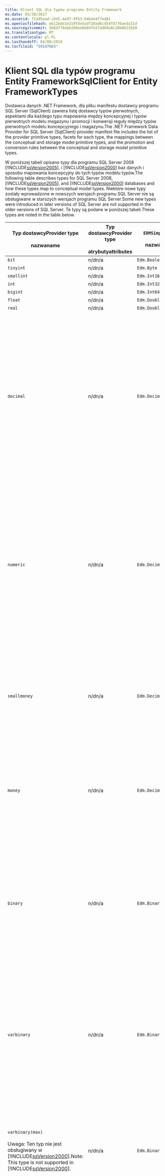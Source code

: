 ```yaml
---
title: Klient SQL dla typów programu Entity Framework
ms.date: 03/30/2017
ms.assetid: f2a95ead-c845-4e97-9fb3-04b444f7ed81
ms.openlocfilehash: eb12bde1e319fde5adf20ad6cd54f8776aeda31d
ms.sourcegitcommit: 5b6d778ebb269ee6684fb57ad69a8c28b06235b9
ms.translationtype: MT
ms.contentlocale: pl-PL
ms.lasthandoff: 04/08/2019
ms.locfileid: "59147663"
---
```

# <a name="sqlclient-for-entity-frameworktypes"></a><span data-ttu-id="90011-102">Klient SQL dla typów programu Entity Framework</span><span class="sxs-lookup"><span data-stu-id="90011-102">SqlClient for Entity FrameworkTypes</span></span>
<span data-ttu-id="90011-103">Dostawca danych .NET Framework, dla pliku manifestu dostawcy programu SQL Server (SqlClient) zawiera listę dostawcy typów pierwotnych, aspektami dla każdego typu mapowania między koncepcyjnej i typów pierwotnych modelu magazynu i promocji i konwersji reguły między typów pierwotnych modelu koncepcyjnego i magazynu.</span><span class="sxs-lookup"><span data-stu-id="90011-103">The .NET Framework Data Provider for SQL Server (SqlClient) provider manifest file includes the list of the provider primitive types, facets for each type, the mappings between the conceptual and storage model primitive types, and the promotion and conversion rules between the conceptual and storage model primitive types.</span></span>  
  
 <span data-ttu-id="90011-104">W poniższej tabeli opisano typy dla programu SQL Server 2008 [!INCLUDE[ssVersion2005](../../../../../includes/ssversion2005-md.md)], i [!INCLUDE[ssVersion2000](../../../../../includes/ssversion2000-md.md)] baz danych i sposobu mapowania koncepcyjny do tych typów modelu typów.</span><span class="sxs-lookup"><span data-stu-id="90011-104">The following table describes types for SQL Server 2008, [!INCLUDE[ssVersion2005](../../../../../includes/ssversion2005-md.md)], and [!INCLUDE[ssVersion2000](../../../../../includes/ssversion2000-md.md)] databases and how these types map to conceptual model types.</span></span> <span data-ttu-id="90011-105">Niektóre nowe typy zostały wprowadzone w nowszych wersjach programu SQL Server nie są obsługiwane w starszych wersjach programu SQL Server.</span><span class="sxs-lookup"><span data-stu-id="90011-105">Some new types were introduced in later versions of SQL Server are not supported in the older versions of SQL Server.</span></span> <span data-ttu-id="90011-106">Te typy są podane w poniższej tabeli.</span><span class="sxs-lookup"><span data-stu-id="90011-106">These types are noted in the table below.</span></span>  
  
|<span data-ttu-id="90011-107">Typ dostawcy</span><span class="sxs-lookup"><span data-stu-id="90011-107">Provider type</span></span><br /><br /> <span data-ttu-id="90011-108">nazwa</span><span class="sxs-lookup"><span data-stu-id="90011-108">name</span></span>|<span data-ttu-id="90011-109">Typ dostawcy</span><span class="sxs-lookup"><span data-stu-id="90011-109">Provider type</span></span><br /><br /> <span data-ttu-id="90011-110">atrybuty</span><span class="sxs-lookup"><span data-stu-id="90011-110">attributes</span></span>|`EDMSimpleType`<br /><br /> <span data-ttu-id="90011-111">nazwa</span><span class="sxs-lookup"><span data-stu-id="90011-111">name</span></span>|<span data-ttu-id="90011-112">Aspektami</span><span class="sxs-lookup"><span data-stu-id="90011-112">Facets</span></span>|  
|----------------------------|----------------------------------|------------------------------|------------|  
|`bit`|<span data-ttu-id="90011-113">n/d</span><span class="sxs-lookup"><span data-stu-id="90011-113">n/a</span></span>|`Edm.Boolean`|<span data-ttu-id="90011-114">n/d</span><span class="sxs-lookup"><span data-stu-id="90011-114">n/a</span></span>|  
|`tinyint`|<span data-ttu-id="90011-115">n/d</span><span class="sxs-lookup"><span data-stu-id="90011-115">n/a</span></span>|`Edm.Byte`|<span data-ttu-id="90011-116">n/d</span><span class="sxs-lookup"><span data-stu-id="90011-116">n/a</span></span>|  
|`smallint`|<span data-ttu-id="90011-117">n/d</span><span class="sxs-lookup"><span data-stu-id="90011-117">n/a</span></span>|`Edm.Int16`|<span data-ttu-id="90011-118">n/d</span><span class="sxs-lookup"><span data-stu-id="90011-118">n/a</span></span>|  
|`int`|<span data-ttu-id="90011-119">n/d</span><span class="sxs-lookup"><span data-stu-id="90011-119">n/a</span></span>|`Edm.Int32`|<span data-ttu-id="90011-120">n/d</span><span class="sxs-lookup"><span data-stu-id="90011-120">n/a</span></span>|  
|`bigint`|<span data-ttu-id="90011-121">n/d</span><span class="sxs-lookup"><span data-stu-id="90011-121">n/a</span></span>|`Edm.Int64`|<span data-ttu-id="90011-122">n/d</span><span class="sxs-lookup"><span data-stu-id="90011-122">n/a</span></span>|  
|`float`|<span data-ttu-id="90011-123">n/d</span><span class="sxs-lookup"><span data-stu-id="90011-123">n/a</span></span>|`Edm.Double`|<span data-ttu-id="90011-124">n/d</span><span class="sxs-lookup"><span data-stu-id="90011-124">n/a</span></span>|  
|`real`|<span data-ttu-id="90011-125">n/d</span><span class="sxs-lookup"><span data-stu-id="90011-125">n/a</span></span>|`Edm.Double`|<span data-ttu-id="90011-126">n/d</span><span class="sxs-lookup"><span data-stu-id="90011-126">n/a</span></span>|  
|`decimal`|<span data-ttu-id="90011-127">n/d</span><span class="sxs-lookup"><span data-stu-id="90011-127">n/a</span></span>|`Edm.Decimal`|<span data-ttu-id="90011-128">Dokładność:</span><span class="sxs-lookup"><span data-stu-id="90011-128">Precision:</span></span><br /><br /> <span data-ttu-id="90011-129">-Minimalne: 1</span><span class="sxs-lookup"><span data-stu-id="90011-129">- Minimum: 1</span></span><br /><br /> <span data-ttu-id="90011-130">– Maksymalna liczba: 38</span><span class="sxs-lookup"><span data-stu-id="90011-130">- Maximum: 38</span></span><br /><br /> <span data-ttu-id="90011-131">— Wartość domyślna: 18</span><span class="sxs-lookup"><span data-stu-id="90011-131">- Default: 18</span></span><br /><br /> <span data-ttu-id="90011-132">-Stałe: False</span><span class="sxs-lookup"><span data-stu-id="90011-132">- Constant: False</span></span><br /><br /> <span data-ttu-id="90011-133">Skala:</span><span class="sxs-lookup"><span data-stu-id="90011-133">Scale:</span></span><br /><br /> <span data-ttu-id="90011-134">-Minimalne: 0</span><span class="sxs-lookup"><span data-stu-id="90011-134">- Minimum: 0</span></span><br /><br /> <span data-ttu-id="90011-135">– Maksymalna liczba: 38</span><span class="sxs-lookup"><span data-stu-id="90011-135">- Maximum: 38</span></span><br /><br /> <span data-ttu-id="90011-136">— Wartość domyślna: 0</span><span class="sxs-lookup"><span data-stu-id="90011-136">- Default: 0</span></span><br /><br /> <span data-ttu-id="90011-137">-Stałe: False</span><span class="sxs-lookup"><span data-stu-id="90011-137">- Constant: False</span></span>|  
|`numeric`|<span data-ttu-id="90011-138">n/d</span><span class="sxs-lookup"><span data-stu-id="90011-138">n/a</span></span>|`Edm.Decimal`|<span data-ttu-id="90011-139">Dokładność:</span><span class="sxs-lookup"><span data-stu-id="90011-139">Precision:</span></span><br /><br /> <span data-ttu-id="90011-140">-Minimalne: 1</span><span class="sxs-lookup"><span data-stu-id="90011-140">- Minimum: 1</span></span><br /><br /> <span data-ttu-id="90011-141">– Maksymalna liczba: 38</span><span class="sxs-lookup"><span data-stu-id="90011-141">- Maximum: 38</span></span><br /><br /> <span data-ttu-id="90011-142">— Wartość domyślna: 18</span><span class="sxs-lookup"><span data-stu-id="90011-142">- Default: 18</span></span><br /><br /> <span data-ttu-id="90011-143">-Stałe: False</span><span class="sxs-lookup"><span data-stu-id="90011-143">- Constant: False</span></span><br /><br /> <span data-ttu-id="90011-144">Skala:</span><span class="sxs-lookup"><span data-stu-id="90011-144">Scale:</span></span><br /><br /> <span data-ttu-id="90011-145">-Minimalne: 0</span><span class="sxs-lookup"><span data-stu-id="90011-145">- Minimum: 0</span></span><br /><br /> <span data-ttu-id="90011-146">– Maksymalna liczba: 38</span><span class="sxs-lookup"><span data-stu-id="90011-146">- Maximum: 38</span></span><br /><br /> <span data-ttu-id="90011-147">— Wartość domyślna: 0</span><span class="sxs-lookup"><span data-stu-id="90011-147">- Default: 0</span></span><br /><br /> <span data-ttu-id="90011-148">-Stałe: False</span><span class="sxs-lookup"><span data-stu-id="90011-148">- Constant: False</span></span>|  
|`smallmoney`|<span data-ttu-id="90011-149">n/d</span><span class="sxs-lookup"><span data-stu-id="90011-149">n/a</span></span>|`Edm.Decimal`|<span data-ttu-id="90011-150">Dokładność:</span><span class="sxs-lookup"><span data-stu-id="90011-150">Precision:</span></span><br /><br /> <span data-ttu-id="90011-151">— Wartość domyślna: 10</span><span class="sxs-lookup"><span data-stu-id="90011-151">- Default: 10</span></span><br /><br /> <span data-ttu-id="90011-152">-Stałe: Prawda</span><span class="sxs-lookup"><span data-stu-id="90011-152">- Constant: True</span></span><br /><br /> <span data-ttu-id="90011-153">Skala:</span><span class="sxs-lookup"><span data-stu-id="90011-153">Scale:</span></span><br /><br /> <span data-ttu-id="90011-154">— Wartość domyślna: 4</span><span class="sxs-lookup"><span data-stu-id="90011-154">- Default: 4</span></span><br /><br /> <span data-ttu-id="90011-155">-Stałe: Prawda</span><span class="sxs-lookup"><span data-stu-id="90011-155">- Constant: True</span></span>|  
|`money`|<span data-ttu-id="90011-156">n/d</span><span class="sxs-lookup"><span data-stu-id="90011-156">n/a</span></span>|`Edm.Decimal`|<span data-ttu-id="90011-157">Dokładność:</span><span class="sxs-lookup"><span data-stu-id="90011-157">Precision:</span></span><br /><br /> <span data-ttu-id="90011-158">— Wartość domyślna: 19</span><span class="sxs-lookup"><span data-stu-id="90011-158">- Default: 19</span></span><br /><br /> <span data-ttu-id="90011-159">-Stałe: Prawda</span><span class="sxs-lookup"><span data-stu-id="90011-159">- Constant: True</span></span><br /><br /> <span data-ttu-id="90011-160">Skala:</span><span class="sxs-lookup"><span data-stu-id="90011-160">Scale:</span></span><br /><br /> <span data-ttu-id="90011-161">— Wartość domyślna: 4</span><span class="sxs-lookup"><span data-stu-id="90011-161">- Default: 4</span></span><br /><br /> <span data-ttu-id="90011-162">-Stałe: Prawda</span><span class="sxs-lookup"><span data-stu-id="90011-162">- Constant: True</span></span>|  
|`binary`|<span data-ttu-id="90011-163">n/d</span><span class="sxs-lookup"><span data-stu-id="90011-163">n/a</span></span>|`Edm.Binary`|<span data-ttu-id="90011-164">MaxLength:</span><span class="sxs-lookup"><span data-stu-id="90011-164">MaxLength:</span></span><br /><br /> <span data-ttu-id="90011-165">-Minimalne: 1</span><span class="sxs-lookup"><span data-stu-id="90011-165">- Minimum: 1</span></span><br /><br /> <span data-ttu-id="90011-166">– Maksymalna liczba: 8000</span><span class="sxs-lookup"><span data-stu-id="90011-166">- Maximum: 8000</span></span><br /><br /> <span data-ttu-id="90011-167">— Wartość domyślna: 8000</span><span class="sxs-lookup"><span data-stu-id="90011-167">- Default: 8000</span></span><br /><br /> <span data-ttu-id="90011-168">-Stałe: False</span><span class="sxs-lookup"><span data-stu-id="90011-168">- Constant: False</span></span><br /><br /> <span data-ttu-id="90011-169">FixedLength:</span><span class="sxs-lookup"><span data-stu-id="90011-169">FixedLength:</span></span><br /><br /> <span data-ttu-id="90011-170">— Wartość domyślna: Prawda</span><span class="sxs-lookup"><span data-stu-id="90011-170">- Default: True</span></span><br /><br /> <span data-ttu-id="90011-171">-Stałe: Prawda</span><span class="sxs-lookup"><span data-stu-id="90011-171">- Constant: True</span></span>|  
|`varbinary`|<span data-ttu-id="90011-172">n/d</span><span class="sxs-lookup"><span data-stu-id="90011-172">n/a</span></span>|`Edm.Binary`|<span data-ttu-id="90011-173">MaxLength:</span><span class="sxs-lookup"><span data-stu-id="90011-173">MaxLength:</span></span><br /><br /> <span data-ttu-id="90011-174">-Minimalne: 1</span><span class="sxs-lookup"><span data-stu-id="90011-174">- Minimum: 1</span></span><br /><br /> <span data-ttu-id="90011-175">– Maksymalna liczba: 8000</span><span class="sxs-lookup"><span data-stu-id="90011-175">- Maximum: 8000</span></span><br /><br /> <span data-ttu-id="90011-176">— Wartość domyślna: 8000</span><span class="sxs-lookup"><span data-stu-id="90011-176">- Default: 8000</span></span><br /><br /> <span data-ttu-id="90011-177">-Stałe: False</span><span class="sxs-lookup"><span data-stu-id="90011-177">- Constant: False</span></span><br /><br /> <span data-ttu-id="90011-178">FixedLength:</span><span class="sxs-lookup"><span data-stu-id="90011-178">FixedLength:</span></span><br /><br /> <span data-ttu-id="90011-179">— Wartość domyślna: False</span><span class="sxs-lookup"><span data-stu-id="90011-179">- Default: False</span></span><br /><br /> <span data-ttu-id="90011-180">-Stałe: Prawda</span><span class="sxs-lookup"><span data-stu-id="90011-180">- Constant: True</span></span>|  
|`varbinary(max)`<br /><br /> <span data-ttu-id="90011-181">Uwaga: Ten typ nie jest obsługiwany w [!INCLUDE[ssVersion2000](../../../../../includes/ssversion2000-md.md)].</span><span class="sxs-lookup"><span data-stu-id="90011-181">Note: This type is not supported in [!INCLUDE[ssVersion2000](../../../../../includes/ssversion2000-md.md)].</span></span>|<span data-ttu-id="90011-182">n/d</span><span class="sxs-lookup"><span data-stu-id="90011-182">n/a</span></span>|`Edm.Binary`|<span data-ttu-id="90011-183">MaxLength:</span><span class="sxs-lookup"><span data-stu-id="90011-183">MaxLength:</span></span><br /><br /> <span data-ttu-id="90011-184">— Wartość domyślna: 214748364780</span><span class="sxs-lookup"><span data-stu-id="90011-184">- Default: 214748364780</span></span><br /><br /> <span data-ttu-id="90011-185">-Stałe: Prawda</span><span class="sxs-lookup"><span data-stu-id="90011-185">- Constant: True</span></span><br /><br /> <span data-ttu-id="90011-186">FixedLength:</span><span class="sxs-lookup"><span data-stu-id="90011-186">FixedLength:</span></span><br /><br /> <span data-ttu-id="90011-187">— Wartość domyślna: False</span><span class="sxs-lookup"><span data-stu-id="90011-187">- Default: False</span></span><br /><br /> <span data-ttu-id="90011-188">-Stałe: Prawda</span><span class="sxs-lookup"><span data-stu-id="90011-188">- Constant: True</span></span>|  
|`image`|<span data-ttu-id="90011-189">n/d</span><span class="sxs-lookup"><span data-stu-id="90011-189">n/a</span></span>|`Edm.Binary`|<span data-ttu-id="90011-190">MaxLength:</span><span class="sxs-lookup"><span data-stu-id="90011-190">MaxLength:</span></span><br /><br /> <span data-ttu-id="90011-191">— Wartość domyślna: 2147483647</span><span class="sxs-lookup"><span data-stu-id="90011-191">- Default: 2147483647</span></span><br /><br /> <span data-ttu-id="90011-192">-Stałe: Prawda</span><span class="sxs-lookup"><span data-stu-id="90011-192">- Constant: True</span></span><br /><br /> <span data-ttu-id="90011-193">FixedLength:</span><span class="sxs-lookup"><span data-stu-id="90011-193">FixedLength:</span></span><br /><br /> <span data-ttu-id="90011-194">— Wartość domyślna: False</span><span class="sxs-lookup"><span data-stu-id="90011-194">- Default: False</span></span><br /><br /> <span data-ttu-id="90011-195">-Stałe: Prawda</span><span class="sxs-lookup"><span data-stu-id="90011-195">- Constant: True</span></span>|  
|`timestamp`|<span data-ttu-id="90011-196">n/d</span><span class="sxs-lookup"><span data-stu-id="90011-196">n/a</span></span>|`Edm.Binary`|<span data-ttu-id="90011-197">MaxLength:</span><span class="sxs-lookup"><span data-stu-id="90011-197">MaxLength:</span></span><br /><br /> <span data-ttu-id="90011-198">— Wartość domyślna: 8</span><span class="sxs-lookup"><span data-stu-id="90011-198">- Default: 8</span></span><br /><br /> <span data-ttu-id="90011-199">-Stałe: Prawda</span><span class="sxs-lookup"><span data-stu-id="90011-199">- Constant: True</span></span><br /><br /> <span data-ttu-id="90011-200">FixedLength:</span><span class="sxs-lookup"><span data-stu-id="90011-200">FixedLength:</span></span><br /><br /> <span data-ttu-id="90011-201">— Wartość domyślna: Prawda</span><span class="sxs-lookup"><span data-stu-id="90011-201">- Default: True</span></span><br /><br /> <span data-ttu-id="90011-202">-Stałe: Prawda</span><span class="sxs-lookup"><span data-stu-id="90011-202">- Constant: True</span></span>|  
|`rowversion`|<span data-ttu-id="90011-203">n/d</span><span class="sxs-lookup"><span data-stu-id="90011-203">n/a</span></span>|`Edm.Binary`|<span data-ttu-id="90011-204">MaxLength:</span><span class="sxs-lookup"><span data-stu-id="90011-204">MaxLength:</span></span><br /><br /> <span data-ttu-id="90011-205">— Wartość domyślna: 8</span><span class="sxs-lookup"><span data-stu-id="90011-205">- Default: 8</span></span><br /><br /> <span data-ttu-id="90011-206">-Stałe: Prawda</span><span class="sxs-lookup"><span data-stu-id="90011-206">- Constant: True</span></span><br /><br /> <span data-ttu-id="90011-207">FixedLength:</span><span class="sxs-lookup"><span data-stu-id="90011-207">FixedLength:</span></span><br /><br /> <span data-ttu-id="90011-208">— Wartość domyślna: Prawda</span><span class="sxs-lookup"><span data-stu-id="90011-208">- Default: True</span></span><br /><br /> <span data-ttu-id="90011-209">-Stałe: Prawda</span><span class="sxs-lookup"><span data-stu-id="90011-209">- Constant: True</span></span>|  
|`smalldatetime`|<span data-ttu-id="90011-210">n/d</span><span class="sxs-lookup"><span data-stu-id="90011-210">n/a</span></span>|`Edm.DateTime`|<span data-ttu-id="90011-211">Dokładność:</span><span class="sxs-lookup"><span data-stu-id="90011-211">Precision:</span></span><br /><br /> <span data-ttu-id="90011-212">— Wartość domyślna: 0</span><span class="sxs-lookup"><span data-stu-id="90011-212">- Default: 0</span></span><br /><br /> <span data-ttu-id="90011-213">-Stałe: Prawda</span><span class="sxs-lookup"><span data-stu-id="90011-213">- Constant: True</span></span>|  
|`datetime`|<span data-ttu-id="90011-214">n/d</span><span class="sxs-lookup"><span data-stu-id="90011-214">n/a</span></span>|`Edm.DateTime`|<span data-ttu-id="90011-215">Dokładność:</span><span class="sxs-lookup"><span data-stu-id="90011-215">Precision:</span></span><br /><br /> <span data-ttu-id="90011-216">— Wartość domyślna: 3</span><span class="sxs-lookup"><span data-stu-id="90011-216">- Default: 3</span></span><br /><br /> <span data-ttu-id="90011-217">-Stałe: Prawda</span><span class="sxs-lookup"><span data-stu-id="90011-217">- Constant: True</span></span>|  
|`date`<br /><br /> <span data-ttu-id="90011-218">Uwaga: Ten typ nie jest obsługiwany w programie SQL Server 2005 i SQL Server 2000.</span><span class="sxs-lookup"><span data-stu-id="90011-218">Note: This type is not supported in SQL Server 2005 and SQL Server 2000.</span></span>|<span data-ttu-id="90011-219">n/d</span><span class="sxs-lookup"><span data-stu-id="90011-219">n/a</span></span>|`Edm.DateTime`|<span data-ttu-id="90011-220">Dokładność:</span><span class="sxs-lookup"><span data-stu-id="90011-220">Precision:</span></span><br /><br /> <span data-ttu-id="90011-221">— Wartość domyślna: 0</span><span class="sxs-lookup"><span data-stu-id="90011-221">- Default: 0</span></span><br /><br /> <span data-ttu-id="90011-222">-Stałe: False</span><span class="sxs-lookup"><span data-stu-id="90011-222">- Constant: False</span></span>|  
|`time`<br /><br /> <span data-ttu-id="90011-223">Uwaga: Ten typ nie jest obsługiwany w programie SQL Server 2005 i SQL Server 2000.</span><span class="sxs-lookup"><span data-stu-id="90011-223">Note: This type is not supported in SQL Server 2005 and SQL Server 2000.</span></span>|<span data-ttu-id="90011-224">n/d</span><span class="sxs-lookup"><span data-stu-id="90011-224">n/a</span></span>|`Edm.Time`|<span data-ttu-id="90011-225">Dokładność:</span><span class="sxs-lookup"><span data-stu-id="90011-225">Precision:</span></span><br /><br /> <span data-ttu-id="90011-226">— Wartość domyślna: 7</span><span class="sxs-lookup"><span data-stu-id="90011-226">- Default: 7</span></span><br /><br /> <span data-ttu-id="90011-227">-Stałe: False</span><span class="sxs-lookup"><span data-stu-id="90011-227">- Constant: False</span></span>|  
|`datetime2`<br /><br /> <span data-ttu-id="90011-228">Uwaga: Ten typ nie jest obsługiwany w programie SQL Server 2005 i SQL Server 2000.</span><span class="sxs-lookup"><span data-stu-id="90011-228">Note: This type is not supported in SQL Server 2005 and SQL Server 2000.</span></span>|<span data-ttu-id="90011-229">n/d</span><span class="sxs-lookup"><span data-stu-id="90011-229">n/a</span></span>|`Edm.DateTime`|<span data-ttu-id="90011-230">Dokładność:</span><span class="sxs-lookup"><span data-stu-id="90011-230">Precision:</span></span><br /><br /> <span data-ttu-id="90011-231">— Wartość domyślna: 7</span><span class="sxs-lookup"><span data-stu-id="90011-231">- Default: 7</span></span><br /><br /> <span data-ttu-id="90011-232">-Stałe: False</span><span class="sxs-lookup"><span data-stu-id="90011-232">- Constant: False</span></span>|  
|`datetimeoffset`<br /><br /> <span data-ttu-id="90011-233">Uwaga: Ten typ nie jest obsługiwany w programie SQL Server 2005 i SQL Server 2000.</span><span class="sxs-lookup"><span data-stu-id="90011-233">Note: This type is not supported in SQL Server 2005 and SQL Server 2000.</span></span>|<span data-ttu-id="90011-234">n/d</span><span class="sxs-lookup"><span data-stu-id="90011-234">n/a</span></span>|`Edm.DateTimeOffset`|<span data-ttu-id="90011-235">Dokładność:</span><span class="sxs-lookup"><span data-stu-id="90011-235">Precision:</span></span><br /><br /> <span data-ttu-id="90011-236">— Wartość domyślna: 7</span><span class="sxs-lookup"><span data-stu-id="90011-236">- Default: 7</span></span><br /><br /> <span data-ttu-id="90011-237">-Stałe: False</span><span class="sxs-lookup"><span data-stu-id="90011-237">- Constant: False</span></span>|  
|`nvarchar`<br /><br /> <span data-ttu-id="90011-238">Uwaga: Ten typ nie jest obsługiwany w [!INCLUDE[ssVersion2000](../../../../../includes/ssversion2000-md.md)].</span><span class="sxs-lookup"><span data-stu-id="90011-238">Note: This type is not supported in [!INCLUDE[ssVersion2000](../../../../../includes/ssversion2000-md.md)].</span></span>|<span data-ttu-id="90011-239">n/d</span><span class="sxs-lookup"><span data-stu-id="90011-239">n/a</span></span>|`Edm.String`|<span data-ttu-id="90011-240">MaxLength:</span><span class="sxs-lookup"><span data-stu-id="90011-240">MaxLength:</span></span><br /><br /> <span data-ttu-id="90011-241">-Minimalne: 1</span><span class="sxs-lookup"><span data-stu-id="90011-241">- Minimum: 1</span></span><br /><br /> <span data-ttu-id="90011-242">– Maksymalna liczba: 4000</span><span class="sxs-lookup"><span data-stu-id="90011-242">- Maximum: 4000</span></span><br /><br /> <span data-ttu-id="90011-243">— Wartość domyślna: 4000</span><span class="sxs-lookup"><span data-stu-id="90011-243">- Default: 4000</span></span><br /><br /> <span data-ttu-id="90011-244">-Stałe: False</span><span class="sxs-lookup"><span data-stu-id="90011-244">- Constant: False</span></span><br /><br /> <span data-ttu-id="90011-245">Unicode:</span><span class="sxs-lookup"><span data-stu-id="90011-245">Unicode:</span></span><br /><br /> <span data-ttu-id="90011-246">— Wartość domyślna: Prawda</span><span class="sxs-lookup"><span data-stu-id="90011-246">- Default: True</span></span><br /><br /> <span data-ttu-id="90011-247">-Stałe: Prawda</span><span class="sxs-lookup"><span data-stu-id="90011-247">- Constant: True</span></span><br /><br /> <span data-ttu-id="90011-248">FixedLength:</span><span class="sxs-lookup"><span data-stu-id="90011-248">FixedLength:</span></span><br /><br /> <span data-ttu-id="90011-249">— Wartość domyślna: False</span><span class="sxs-lookup"><span data-stu-id="90011-249">- Default: False</span></span><br /><br /> <span data-ttu-id="90011-250">-Stałe: Prawda</span><span class="sxs-lookup"><span data-stu-id="90011-250">- Constant: True</span></span>|  
|`varchar`<br /><br /> <span data-ttu-id="90011-251">Uwaga: Ten typ nie jest obsługiwany w [!INCLUDE[ssVersion2000](../../../../../includes/ssversion2000-md.md)].</span><span class="sxs-lookup"><span data-stu-id="90011-251">Note: This type is not supported in [!INCLUDE[ssVersion2000](../../../../../includes/ssversion2000-md.md)].</span></span>|<span data-ttu-id="90011-252">n/d</span><span class="sxs-lookup"><span data-stu-id="90011-252">n/a</span></span>|`Edm.String`|<span data-ttu-id="90011-253">MaxLength:</span><span class="sxs-lookup"><span data-stu-id="90011-253">MaxLength:</span></span><br /><br /> <span data-ttu-id="90011-254">-Minimalne: 1</span><span class="sxs-lookup"><span data-stu-id="90011-254">- Minimum: 1</span></span><br /><br /> <span data-ttu-id="90011-255">– Maksymalna liczba: 8000</span><span class="sxs-lookup"><span data-stu-id="90011-255">- Maximum: 8000</span></span><br /><br /> <span data-ttu-id="90011-256">— Wartość domyślna: 8000</span><span class="sxs-lookup"><span data-stu-id="90011-256">- Default: 8000</span></span><br /><br /> <span data-ttu-id="90011-257">-Stałe: False</span><span class="sxs-lookup"><span data-stu-id="90011-257">- Constant: False</span></span><br /><br /> <span data-ttu-id="90011-258">Unicode:</span><span class="sxs-lookup"><span data-stu-id="90011-258">Unicode:</span></span><br /><br /> <span data-ttu-id="90011-259">— Wartość domyślna: False</span><span class="sxs-lookup"><span data-stu-id="90011-259">- Default: False</span></span><br /><br /> <span data-ttu-id="90011-260">-Stałe: Prawda</span><span class="sxs-lookup"><span data-stu-id="90011-260">- Constant: True</span></span><br /><br /> <span data-ttu-id="90011-261">FixedLength:</span><span class="sxs-lookup"><span data-stu-id="90011-261">FixedLength:</span></span><br /><br /> <span data-ttu-id="90011-262">— Wartość domyślna: False</span><span class="sxs-lookup"><span data-stu-id="90011-262">- Default: False</span></span><br /><br /> <span data-ttu-id="90011-263">-Stałe: Prawda</span><span class="sxs-lookup"><span data-stu-id="90011-263">- Constant: True</span></span>|  
|`char`|<span data-ttu-id="90011-264">n/d</span><span class="sxs-lookup"><span data-stu-id="90011-264">n/a</span></span>|`Edm.String`|<span data-ttu-id="90011-265">MaxLength:</span><span class="sxs-lookup"><span data-stu-id="90011-265">MaxLength:</span></span><br /><br /> <span data-ttu-id="90011-266">-Minimalne: 1</span><span class="sxs-lookup"><span data-stu-id="90011-266">- Minimum: 1</span></span><br /><br /> <span data-ttu-id="90011-267">– Maksymalna liczba: 8000</span><span class="sxs-lookup"><span data-stu-id="90011-267">- Maximum: 8000</span></span><br /><br /> <span data-ttu-id="90011-268">— Wartość domyślna: 8000</span><span class="sxs-lookup"><span data-stu-id="90011-268">- Default: 8000</span></span><br /><br /> <span data-ttu-id="90011-269">-Stałe: False</span><span class="sxs-lookup"><span data-stu-id="90011-269">- Constant: False</span></span><br /><br /> <span data-ttu-id="90011-270">Unicode:</span><span class="sxs-lookup"><span data-stu-id="90011-270">Unicode:</span></span><br /><br /> <span data-ttu-id="90011-271">— Wartość domyślna: False</span><span class="sxs-lookup"><span data-stu-id="90011-271">- Default: False</span></span><br /><br /> <span data-ttu-id="90011-272">-Stałe: Prawda</span><span class="sxs-lookup"><span data-stu-id="90011-272">- Constant: True</span></span><br /><br /> <span data-ttu-id="90011-273">FixedLength:</span><span class="sxs-lookup"><span data-stu-id="90011-273">FixedLength:</span></span><br /><br /> <span data-ttu-id="90011-274">— Wartość domyślna: Prawda</span><span class="sxs-lookup"><span data-stu-id="90011-274">- Default: True</span></span><br /><br /> <span data-ttu-id="90011-275">-Stałe: Prawda</span><span class="sxs-lookup"><span data-stu-id="90011-275">- Constant: True</span></span>|  
|`nchar`|<span data-ttu-id="90011-276">n/d</span><span class="sxs-lookup"><span data-stu-id="90011-276">n/a</span></span>|`Edm.String`|<span data-ttu-id="90011-277">MaxLength:</span><span class="sxs-lookup"><span data-stu-id="90011-277">MaxLength:</span></span><br /><br /> <span data-ttu-id="90011-278">-Minimalne: 1</span><span class="sxs-lookup"><span data-stu-id="90011-278">- Minimum: 1</span></span><br /><br /> <span data-ttu-id="90011-279">– Maksymalna liczba: 4000</span><span class="sxs-lookup"><span data-stu-id="90011-279">- Maximum: 4000</span></span><br /><br /> <span data-ttu-id="90011-280">— Wartość domyślna: 4000</span><span class="sxs-lookup"><span data-stu-id="90011-280">- Default: 4000</span></span><br /><br /> <span data-ttu-id="90011-281">-Stałe: False</span><span class="sxs-lookup"><span data-stu-id="90011-281">- Constant: False</span></span><br /><br /> <span data-ttu-id="90011-282">Unicode:</span><span class="sxs-lookup"><span data-stu-id="90011-282">Unicode:</span></span><br /><br /> <span data-ttu-id="90011-283">— Wartość domyślna: Prawda</span><span class="sxs-lookup"><span data-stu-id="90011-283">- Default: True</span></span><br /><br /> <span data-ttu-id="90011-284">-Stałe: Prawda</span><span class="sxs-lookup"><span data-stu-id="90011-284">- Constant: True</span></span><br /><br /> <span data-ttu-id="90011-285">FixedLength:</span><span class="sxs-lookup"><span data-stu-id="90011-285">FixedLength:</span></span><br /><br /> <span data-ttu-id="90011-286">— Wartość domyślna: Prawda</span><span class="sxs-lookup"><span data-stu-id="90011-286">- Default: True</span></span><br /><br /> <span data-ttu-id="90011-287">-Stałe: Prawda</span><span class="sxs-lookup"><span data-stu-id="90011-287">- Constant: True</span></span>|  
|`varchar`<span data-ttu-id="90011-288">(`max`)</span><span class="sxs-lookup"><span data-stu-id="90011-288">(`max`)</span></span>|<span data-ttu-id="90011-289">n/d</span><span class="sxs-lookup"><span data-stu-id="90011-289">n/a</span></span>|`Edm.String`|<span data-ttu-id="90011-290">MaxLength:</span><span class="sxs-lookup"><span data-stu-id="90011-290">MaxLength:</span></span><br /><br /> <span data-ttu-id="90011-291">— Wartość domyślna: 2147483647</span><span class="sxs-lookup"><span data-stu-id="90011-291">- Default: 2147483647</span></span><br /><br /> <span data-ttu-id="90011-292">-Stałe: Prawda</span><span class="sxs-lookup"><span data-stu-id="90011-292">- Constant: True</span></span><br /><br /> <span data-ttu-id="90011-293">Unicode:</span><span class="sxs-lookup"><span data-stu-id="90011-293">Unicode:</span></span><br /><br /> <span data-ttu-id="90011-294">— Wartość domyślna: False</span><span class="sxs-lookup"><span data-stu-id="90011-294">- Default: False</span></span><br /><br /> <span data-ttu-id="90011-295">-Stałe: Prawda</span><span class="sxs-lookup"><span data-stu-id="90011-295">- Constant: True</span></span><br /><br /> <span data-ttu-id="90011-296">FixedLength:</span><span class="sxs-lookup"><span data-stu-id="90011-296">FixedLength:</span></span><br /><br /> <span data-ttu-id="90011-297">— Wartość domyślna: False</span><span class="sxs-lookup"><span data-stu-id="90011-297">- Default: False</span></span><br /><br /> <span data-ttu-id="90011-298">-Stałe: Prawda</span><span class="sxs-lookup"><span data-stu-id="90011-298">- Constant: True</span></span>|  
|`nvarchar`<span data-ttu-id="90011-299">(`max`)</span><span class="sxs-lookup"><span data-stu-id="90011-299">(`max`)</span></span>|<span data-ttu-id="90011-300">n/d</span><span class="sxs-lookup"><span data-stu-id="90011-300">n/a</span></span>|`Edm.String`|<span data-ttu-id="90011-301">MaxLength:</span><span class="sxs-lookup"><span data-stu-id="90011-301">MaxLength:</span></span><br /><br /> <span data-ttu-id="90011-302">— Wartość domyślna: 1073741823</span><span class="sxs-lookup"><span data-stu-id="90011-302">- Default: 1073741823</span></span><br /><br /> <span data-ttu-id="90011-303">-Stałe: Prawda</span><span class="sxs-lookup"><span data-stu-id="90011-303">- Constant: True</span></span><br /><br /> <span data-ttu-id="90011-304">Unicode:</span><span class="sxs-lookup"><span data-stu-id="90011-304">Unicode:</span></span><br /><br /> <span data-ttu-id="90011-305">— Wartość domyślna: Prawda</span><span class="sxs-lookup"><span data-stu-id="90011-305">- Default: True</span></span><br /><br /> <span data-ttu-id="90011-306">-Stałe: Prawda</span><span class="sxs-lookup"><span data-stu-id="90011-306">- Constant: True</span></span><br /><br /> <span data-ttu-id="90011-307">FixedLength:</span><span class="sxs-lookup"><span data-stu-id="90011-307">FixedLength:</span></span><br /><br /> <span data-ttu-id="90011-308">— Wartość domyślna: False</span><span class="sxs-lookup"><span data-stu-id="90011-308">- Default: False</span></span><br /><br /> <span data-ttu-id="90011-309">-Stałe: Prawda</span><span class="sxs-lookup"><span data-stu-id="90011-309">- Constant: True</span></span>|  
|`ntext`|<span data-ttu-id="90011-310">Porównywanie równości: False</span><span class="sxs-lookup"><span data-stu-id="90011-310">Equal comparable: False</span></span><br /><br /> <span data-ttu-id="90011-311">Porównywanie kolejności: False</span><span class="sxs-lookup"><span data-stu-id="90011-311">Order comparable: False</span></span>|`Edm.String`|<span data-ttu-id="90011-312">MaxLength:</span><span class="sxs-lookup"><span data-stu-id="90011-312">MaxLength:</span></span><br /><br /> <span data-ttu-id="90011-313">— Wartość domyślna: 1073741823</span><span class="sxs-lookup"><span data-stu-id="90011-313">- Default: 1073741823</span></span><br /><br /> <span data-ttu-id="90011-314">-Stałe: Prawda</span><span class="sxs-lookup"><span data-stu-id="90011-314">- Constant: True</span></span><br /><br /> <span data-ttu-id="90011-315">Unicode:</span><span class="sxs-lookup"><span data-stu-id="90011-315">Unicode:</span></span><br /><br /> <span data-ttu-id="90011-316">— Wartość domyślna: False</span><span class="sxs-lookup"><span data-stu-id="90011-316">- Default: False</span></span><br /><br /> <span data-ttu-id="90011-317">-Stałe: Prawda</span><span class="sxs-lookup"><span data-stu-id="90011-317">- Constant: True</span></span><br /><br /> <span data-ttu-id="90011-318">FixedLength:</span><span class="sxs-lookup"><span data-stu-id="90011-318">FixedLength:</span></span><br /><br /> <span data-ttu-id="90011-319">— Wartość domyślna: False</span><span class="sxs-lookup"><span data-stu-id="90011-319">- Default: False</span></span><br /><br /> <span data-ttu-id="90011-320">-Stałe: Prawda</span><span class="sxs-lookup"><span data-stu-id="90011-320">- Constant: True</span></span>|  
|`text`|<span data-ttu-id="90011-321">Porównywanie równości: False</span><span class="sxs-lookup"><span data-stu-id="90011-321">Equal comparable: False</span></span><br /><br /> <span data-ttu-id="90011-322">Porównywanie kolejności: False</span><span class="sxs-lookup"><span data-stu-id="90011-322">Order comparable: False</span></span>|`Edm.String`|<span data-ttu-id="90011-323">MaxLength:</span><span class="sxs-lookup"><span data-stu-id="90011-323">MaxLength:</span></span><br /><br /> <span data-ttu-id="90011-324">— Wartość domyślna: 2147483647</span><span class="sxs-lookup"><span data-stu-id="90011-324">- Default: 2147483647</span></span><br /><br /> <span data-ttu-id="90011-325">-Stałe: Prawda</span><span class="sxs-lookup"><span data-stu-id="90011-325">- Constant: True</span></span><br /><br /> <span data-ttu-id="90011-326">Unicode:</span><span class="sxs-lookup"><span data-stu-id="90011-326">Unicode:</span></span><br /><br /> <span data-ttu-id="90011-327">— Wartość domyślna: False</span><span class="sxs-lookup"><span data-stu-id="90011-327">- Default: False</span></span><br /><br /> <span data-ttu-id="90011-328">-Stałe: Prawda</span><span class="sxs-lookup"><span data-stu-id="90011-328">- Constant: True</span></span><br /><br /> <span data-ttu-id="90011-329">FixedLength:</span><span class="sxs-lookup"><span data-stu-id="90011-329">FixedLength:</span></span><br /><br /> <span data-ttu-id="90011-330">— Wartość domyślna: False</span><span class="sxs-lookup"><span data-stu-id="90011-330">- Default: False</span></span><br /><br /> <span data-ttu-id="90011-331">-Stałe: Prawda</span><span class="sxs-lookup"><span data-stu-id="90011-331">- Constant: True</span></span>|  
|`Unique`<br /><br /> `identifier`|<span data-ttu-id="90011-332">Porównywanie równości: Prawda</span><span class="sxs-lookup"><span data-stu-id="90011-332">Equal comparable: True</span></span><br /><br /> <span data-ttu-id="90011-333">Porównywanie kolejności: Prawda</span><span class="sxs-lookup"><span data-stu-id="90011-333">Order comparable: True</span></span>|`Edm.Guid`|<span data-ttu-id="90011-334">n/d</span><span class="sxs-lookup"><span data-stu-id="90011-334">n/a</span></span>|  
|`xml`|<span data-ttu-id="90011-335">Porównywanie równości: False</span><span class="sxs-lookup"><span data-stu-id="90011-335">Equal comparable: False</span></span><br /><br /> <span data-ttu-id="90011-336">Porównywanie kolejności: False</span><span class="sxs-lookup"><span data-stu-id="90011-336">Order comparable: False</span></span>|`Edm.String`|<span data-ttu-id="90011-337">MaxLength:</span><span class="sxs-lookup"><span data-stu-id="90011-337">MaxLength:</span></span><br /><br /> <span data-ttu-id="90011-338">— Wartość domyślna: 1073741823</span><span class="sxs-lookup"><span data-stu-id="90011-338">- Default: 1073741823</span></span><br /><br /> <span data-ttu-id="90011-339">-Stałe: Prawda</span><span class="sxs-lookup"><span data-stu-id="90011-339">- Constant: True</span></span><br /><br /> <span data-ttu-id="90011-340">Unicode:</span><span class="sxs-lookup"><span data-stu-id="90011-340">Unicode:</span></span><br /><br /> <span data-ttu-id="90011-341">— Wartość domyślna: Prawda</span><span class="sxs-lookup"><span data-stu-id="90011-341">- Default: True</span></span><br /><br /> <span data-ttu-id="90011-342">-Stałe: Prawda</span><span class="sxs-lookup"><span data-stu-id="90011-342">- Constant: True</span></span><br /><br /> <span data-ttu-id="90011-343">FixedLength:</span><span class="sxs-lookup"><span data-stu-id="90011-343">FixedLength:</span></span><br /><br /> <span data-ttu-id="90011-344">— Wartość domyślna: False</span><span class="sxs-lookup"><span data-stu-id="90011-344">- Default: False</span></span><br /><br /> <span data-ttu-id="90011-345">-Stałe: Prawda</span><span class="sxs-lookup"><span data-stu-id="90011-345">- Constant: True</span></span>|  
  
## <a name="see-also"></a><span data-ttu-id="90011-346">Zobacz także</span><span class="sxs-lookup"><span data-stu-id="90011-346">See also</span></span>

- [<span data-ttu-id="90011-347">CSDL, SSDL i MSL specyfikacji</span><span class="sxs-lookup"><span data-stu-id="90011-347">CSDL, SSDL, and MSL Specifications</span></span>](../../../../../docs/framework/data/adonet/ef/language-reference/csdl-ssdl-and-msl-specifications.md)

